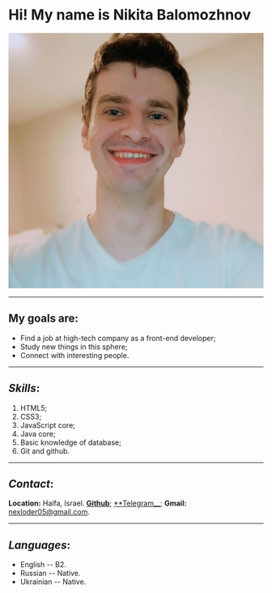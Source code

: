 # Hi! My name is __Nikita Balomozhnov__

![Photo of mine](./images/me.jpg)

---

## My goals are:

* Find a job at high-tech company as a front-end developer;
* Study new things in this sphere;
* Connect with interesting people.

---
## _**Skills**_:

1. HTML5;
2. CSS3;
3. JavaScript core;
4. Java core;
5. Basic knowledge of database;
6. Git and github.

---

## _**Contact**_:

**Location:** Haifa, Israel.
[__Github__](https://github.com/nikitabalomozhnov);
[**Telegram__](https://t.me/nikblm);
**Gmail:** <nexloder05@gmail.com>.


---

## _**Languages**_:

* English -- B2.
* Russian -- Native.
* Ukrainian -- Native.